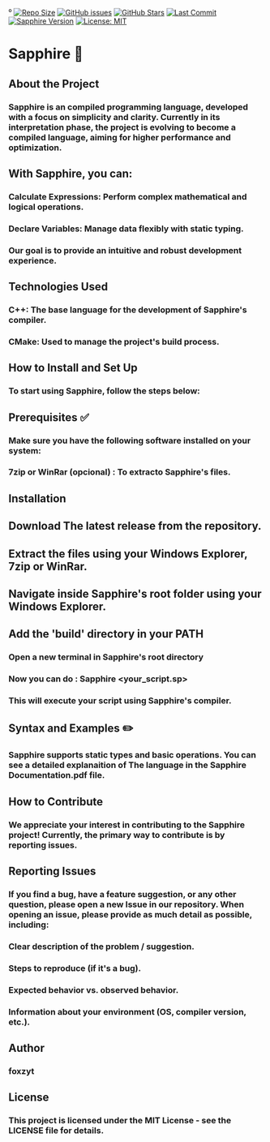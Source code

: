 ⁰
[![Repo Size](https://img.shields.io/github/repo-size/foxzyt/Sapphire)](https://github.com/foxzyt/Sapphire)
[![GitHub issues](https://img.shields.io/github/issues/foxzyt/Sapphire)](https://github.com/foxzyt/Sapphire/issues)
[![GitHub Stars](https://img.shields.io/github/stars/foxzyt/Sapphire?style=social)](https://github.com/foxzyt/Sapphire/stargazers)
[![Last Commit](https://img.shields.io/github/last-commit/foxzyt/Sapphire)](https://github.com/foxzyt/Sapphire/commits/main)
[![Sapphire Version](https://img.shields.io/badge/Sapphire-v1.0.3a-blue)](https://github.com/foxzyt/Sapphire/releases)
[![License: MIT](https://img.shields.io/badge/License-MIT-yellow.svg)](https://opensource.org/licenses/MIT)

# **Sapphire 💎**

## About the Project ##
### Sapphire is an compiled programming language, developed with a focus on simplicity and clarity. Currently in its interpretation phase, the project is evolving to become a compiled language, aiming for higher performance and optimization. ###

## With Sapphire, you can: ##

### Calculate Expressions: Perform complex mathematical and logical operations. ###

### Declare Variables: Manage data flexibly with static typing. ###

### Our goal is to provide an intuitive and robust development experience. ###

## Technologies Used ##
### C++: The base language for the development of Sapphire's compiler. ###

### CMake: Used to manage the project's build process. ###

## How to Install and Set Up ##
### To start using Sapphire, follow the steps below: ###

## Prerequisites ✅ ##
### Make sure you have the following software installed on your system: ###

### 7zip or WinRar (opcional) : To extracto Sapphire's files. ###

## Installation ##

## Download The latest release from the repository. ##

## Extract the files using your Windows Explorer, 7zip or WinRar. ##

## Navigate inside Sapphire's root folder using your Windows Explorer. ##

## Add the 'build' directory in your PATH ##

### Open a new terminal in Sapphire's root directory ###

### Now you can do : Sapphire <your_script.sp>

### This will execute your script using Sapphire's compiler. ###

## Syntax and Examples ✏️ ##
### Sapphire supports static types and basic operations. You can see a detailed explanaition of The language in the Sapphire Documentation.pdf file. ###

## How to Contribute ##
### We appreciate your interest in contributing to the Sapphire project! Currently, the primary way to contribute is by reporting issues. ###

## Reporting Issues ##
### If you find a bug, have a feature suggestion, or any other question, please open a new Issue in our repository. When opening an issue, please provide as much detail as possible, including: ###

### Clear description of the problem / suggestion. ###

### Steps to reproduce (if it's a bug). ###

### Expected behavior vs. observed behavior. ###

### Information about your environment (OS, compiler version, etc.). ###

## Author ##
### foxzyt ###

## License ##
### This project is licensed under the MIT License - see the LICENSE file for details. ###
